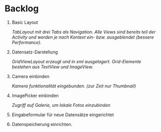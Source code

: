 <h1>Backlog</h1>

<ol>
	<li>
		<p>Basic Layout</p>
		<p><i>TabLayout mit drei Tabs als Navigation.
        Alle Views sind bereits teil der Activity und werden je nach Kontext ein- bzw. 	  
        ausgeblendet (bessere Performance). </i> </p>
	</li>	
	<li>
		<p>Datensatz-Darstellung</p>
        <p> <i> GridViewLayout erzeugt und in xml ausgelagert. Grid-Elemente bestehen 
        aus  TextView  und ImageView. </i></p> 
	</li>	
	<li>
        <p>Camera einbinden</p>
        <p>
            <i>Kamera funktionalität eingebunden. (zur Zeit nur Thumbnail)</i>
        </p>
	</li>	
	<li>
		<p>ImagePicker einbinden</p>
        <p>
            <i>Zugriff auf Galerie, um lokale Fotos einzubinden</i>
        </p>
	</li>
    <li>
    	<p>Eingabeformular für neue Datensätze eingerichtet</p>
	</li>
    <li>
    	<p>Datenspeicherung einrichten.</p>
	</li>
	

    

    
</ol>








